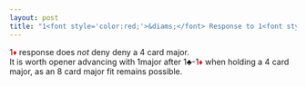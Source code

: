 ```yaml
---
layout: post
title: "1<font style='color:red;'>&diams;</font> Response to 1<font style='color:black;'>&clubs;</font> Club Opening"
---
```


1<font style='color:red;'>&diams;</font> response does *not* deny deny a 4 card major.<br> It is worth opener advancing with 1major after 1<font style='color:black;'>&clubs;</font>-1<font style='color:red;'>&diams;</font> when holding a 4 card major, as an 8 card major fit remains possible.




